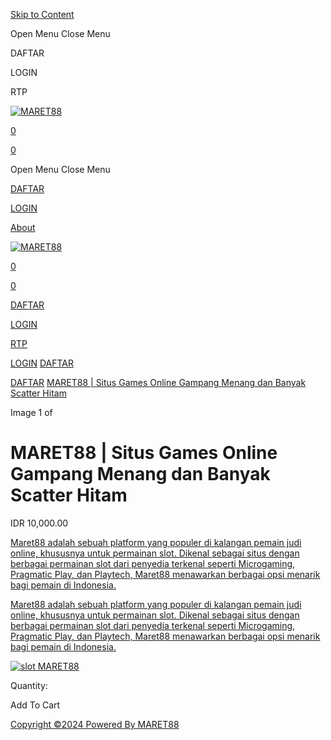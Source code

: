 [Skip to Content](#page)

Open Menu Close Menu

DAFTAR

LOGIN

RTP

[![MARET88](https://res.cloudinary.com/dfvvs53ck/image/upload/v1728091150/maret88logo_czvkdf.webp)](https://forum-alsacetech.org/)

[0](https://maxkoehler.com/cart)

[0](https://maxkoehler.com/cart)

Open Menu Close Menu

[DAFTAR](https://maret88you.com/register?ref=MaretGacor88)

[LOGIN](https://maret88you.com/register?ref=MaretGacor88)

[About](https://maret88you.com/register?ref=MaretGacor88)

[![MARET88](https://res.cloudinary.com/dfvvs53ck/image/upload/v1728091150/maret88logo_czvkdf.webp)](https://maxkoehler.com/)

[0](https://maret88you.com/register?ref=MaretGacor88)

[0](https://maret88you.com/register?ref=MaretGacor88)

[DAFTAR](https://maret88you.com/register?ref=MaretGacor88)

[LOGIN](https://maret88you.com/register?ref=MaretGacor88)

[RTP](https://maret88you.com/register?ref=MaretGacor88)

[LOGIN](https://maret88you.com/register?ref=MaretGacor88) [DAFTAR](https://maret88you.com/register?ref=MaretGacor88)

[DAFTAR](https://maret88you.com/register?ref=MaretGacor88) [MARET88 | Situs Games Online Gampang Menang dan Banyak Scatter Hitam](https://forum-alsacetech.org/)

 Image 1 of

MARET88 | Situs Games Online Gampang Menang dan Banyak Scatter Hitam
====================================================================

IDR 10,000.00

[Maret88 adalah sebuah platform yang populer di kalangan pemain judi online, khususnya untuk permainan slot. Dikenal sebagai situs dengan berbagai permainan slot dari penyedia terkenal seperti Microgaming, Pragmatic Play, dan Playtech, Maret88 menawarkan berbagai opsi menarik bagi pemain di Indonesia.](https://worldstuff.net/)

[Maret88 adalah sebuah platform yang populer di kalangan pemain judi online, khususnya untuk permainan slot. Dikenal sebagai situs dengan berbagai permainan slot dari penyedia terkenal seperti Microgaming, Pragmatic Play, dan Playtech, Maret88 menawarkan berbagai opsi menarik bagi pemain di Indonesia.](https://worldstuff.net/)

[](https://worldstuff.net/)[![slot MARET88](https://res.cloudinary.com/dh4aeveyl/image/upload/v1722514700/daftar-kijang188_vzms2a.gif)](https://maret88you.com/register?ref=MaretGacor88)

Quantity:

Add To Cart

[Copyright ©2024 Powered By MARET88](https://forum-alsacetech.org/ "LINK SLOT ONLINE")
